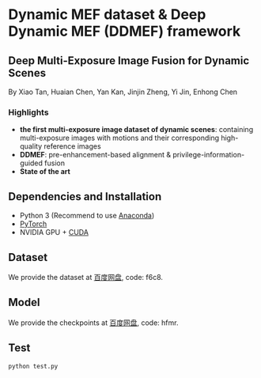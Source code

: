 # Dynamic MEF dataset & Deep Dynamic MEF (DDMEF) framework
##  Deep Multi-Exposure Image Fusion for Dynamic Scenes
By Xiao Tan, Huaian Chen, Yan Kan, Jinjin Zheng, Yi Jin, Enhong Chen

### Highlights
- **the first multi-exposure image dataset of dynamic scenes**: containing multi-exposure images with motions and their corresponding high-quality reference images
- **DDMEF**: pre-enhancement-based alignment & privilege-information-guided fusion
- **State of the art**

## Dependencies and Installation

- Python 3 (Recommend to use [Anaconda](https://www.anaconda.com/download/#linux))
- [PyTorch](https://pytorch.org/)
- NVIDIA GPU + [CUDA](https://developer.nvidia.com/cuda-downloads)


## Dataset
We provide the dataset at [百度网盘](https://pan.baidu.com/s/1qC7oRW9xb1hsTimAQr_H4A), code: f6c8. 

## Model
We provide the checkpoints at [百度网盘](https://pan.baidu.com/s/1X1zzfEbOnzunDnEjPxorYg), code: hfmr.

## Test
  ```
  python test.py
  ```

